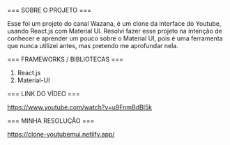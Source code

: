 === SOBRE O PROJETO ===

Esse foi um projeto do canal Wazana, é um clone da interface do Youtube, usando React.js com Material UI. Resolvi fazer esse projeto na intenção de conhecer e aprender um pouco sobre o Material UI, pois é uma ferramenta que nunca utilizei antes, mas pretendo me aprofundar nela.

=== FRAMEWORKS / BIBLIOTECAS ===

1. React.js
2. Material-UI

=== LINK DO VÍDEO ===

https://www.youtube.com/watch?v=u9FnmBdBl5k

=== MINHA RESOLUÇÃO ===

https://clone-youtubemui.netlify.app/

